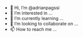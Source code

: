 - 👋 Hi, I’m @adrianpagssi
- 👀 I’m interested in ...
- 🌱 I’m currently learning ...
- 💞️ I’m looking to collaborate on ...
- 📫 How to reach me ...

<!---
adrianpagssi/adrianpagssi is a ✨ special ✨ repository because its `README.md` (this file) appears on your GitHub profile.
You can click the Preview link to take a look at your changes.
--->
